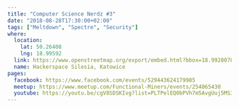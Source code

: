 ```yaml
---
title: "Computer Science Nerdz #3"
date: "2018-08-28T17:30:00+02:00"
tags: ["Meltdown", "Spectre", "Security"]
where:
  location:
    lat: 50.26408
    lng: 18.99592
  link: https://www.openstreetmap.org/export/embed.html?bbox=18.992807865142826%2C50.263001078887285%2C18.998993039131168%2C50.265159763081904&layer=mapnik&marker=50.264079575913314%2C18.995900452136993
  name: Hackerspace Silesia, Katowice
pages:
  facebook: https://www.facebook.com/events/529443624179985
  meetup: https://www.meetup.com/Functional-Miners/events/254065430
  youtube: https://youtu.be/cgV8SDSKIvg?list=PLTPelEQ0bPVh7m5AvgUuj5MS3pvKORLc7
---
```


<section>
  <schedule>
    <person-profile
      avatar="michal_pipa.jpg"
      name="Michał Pipa"
      bio="Software developer, trainer and free software enthusiast"
      title="Meltdown and Spectre"
      abstract="Meltdown and Spectre is a hardware vulnerability affecting modern microprocessors. Their details were published in January 2018. We will discuss them and their consequences in simple terms, with showing their effects live during the discussion - take your laptops!"
      social='{ "twitter": "https://twitter.com/michalpipa", "linkedin": "https://www.linkedin.com/in/michalpipa", "www": "https://meltdownattack.com" }'>
    </person-profile>
  </schedule>
</section>

